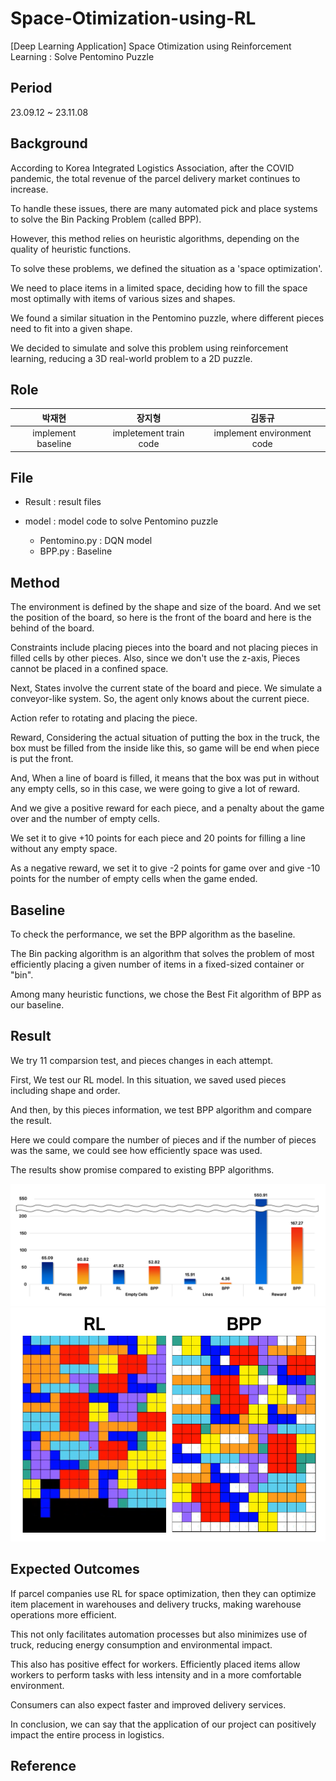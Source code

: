 # Space-Otimization-using-RL
[Deep Learning Application] Space Otimization using Reinforcement Learning : Solve Pentomino Puzzle


## Period
23.09.12 ~ 23.11.08

## Background
According to Korea Integrated Logistics Association, after the COVID pandemic, the total revenue of the parcel delivery market continues to increase.

To handle these issues, there are many automated pick and place systems to solve the Bin Packing Problem (called BPP).

However, this method relies on heuristic algorithms, depending on the quality of heuristic functions. 

To solve these problems, we defined the situation as a 'space optimization'.

We need to place items in a limited space, deciding how to fill the space most optimally with items of various sizes and shapes.

We found a similar situation in the Pentomino puzzle, where different pieces need to fit into a given shape. 

We decided to simulate and solve this problem using reinforcement learning, reducing a 3D real-world problem to a 2D puzzle.


## Role 
| 박재현 | 장지형| 김동규 |
|:---:|:---:|:---:|
| implement baseline | impletement train code | implement environment code |


## File

* Result : result files 
  
* model : model code to solve Pentomino puzzle
  - Pentomino.py : DQN model 
  -  BPP.py : Baseline  


## Method

The environment is defined by the shape and size of the board. And we set the position of the board, so here is the front of the board and here is the behind of the board. 

Constraints include placing pieces into the board and not placing pieces in filled cells by other pieces. Also, since we don't use the z-axis, Pieces cannot be placed in a confined space.

Next, States involve the current state of the board and piece. We simulate a conveyor-like system. So, the agent only knows about the current piece.

Action refer to rotating and placing the piece. 

Reward, Considering the actual situation of putting the box in the truck, the box must be filled from the inside like this, so game will be end when piece is put the front.

And, When a line of board is filled, it means that the box was put in without any empty cells, so in this case, we were going to give a lot of reward.

And we give a positive reward for each piece, and a penalty about the game over and the number of empty cells.

We set it to give +10 points for each piece and 20 points for filling a line without any empty space.

As a negative reward, we set it to give -2 points for game over and give -10 points for the number of empty cells when the game ended. 

## Baseline
To check the performance, we set the BPP algorithm as the baseline. 

The Bin packing algorithm is an algorithm that solves the problem  of most efficiently placing a given number of items in a fixed-sized container or "bin". 

Among many heuristic functions, we chose the Best Fit algorithm of BPP as our baseline.



## Result

We try 11 comparsion test, and pieces changes in each attempt.

First, We test our RL model. In this situation, we saved used pieces including shape and order. 

And then, by this pieces information, we test BPP algorithm and compare the result.

Here we could compare the number of pieces and if the number of pieces was the same, we could see how efficiently space was used. 

The results show promise compared to existing BPP algorithms.

<img src = "Result/result_with_baseline.png">
<img src = "Result/result_graphic.png">
  
## Expected Outcomes

If parcel companies use RL for space optimization, then they can optimize item placement in warehouses and delivery trucks, making warehouse operations more efficient. 

This not only facilitates automation processes but also minimizes use of truck, reducing energy consumption and environmental impact.

This also has positive effect for workers. Efficiently placed items allow workers to perform tasks with less intensity and in a more comfortable environment.

Consumers can also expect faster and improved delivery services.

In conclusion, we can say that the application of our project can positively impact the entire process in logistics.


## Reference
